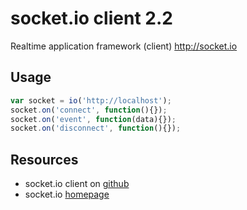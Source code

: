 # socket.io client 2.2
Realtime application framework (client) http://socket.io

## Usage
```typescript
var socket = io('http://localhost');
socket.on('connect', function(){});
socket.on('event', function(data){});
socket.on('disconnect', function(){});
```

## Resources
* socket.io client on [github](https://github.com/socketio/socket.io-client)
* socket.io [homepage](https://socket.io/)
